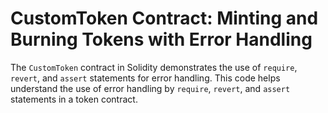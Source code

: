 # CustomToken Contract: Minting and Burning Tokens with Error Handling
The `CustomToken` contract in Solidity demonstrates the use of `require`, `revert`, and `assert` statements for error handling. This code helps understand the use of error handling by `require`, `revert`, and `assert` statements in a token contract.
